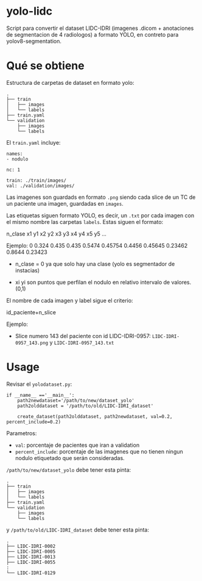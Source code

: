 # yolo-lidc
Script para convertir el dataset LIDC-IDRI (imagenes .dicom + anotaciones de segmentacion de 4 radiologos) a formato YOLO, en contreto para yolov8-segmentation.



# Qué se obtiene

Estructura de carpetas de dataset en formato yolo:
```
.
├── train
│   ├── images
│   └── labels
├── train.yaml
└── validation
    ├── images
    └── labels
```

El `train.yaml` incluye:

```
names:
- nodulo

nc: 1

train: ./train/images/
val: ./validation/images/
```

Las imagenes son guardads en formato `.png` siendo cada slice de un TC de un paciente una imagen, guardadas en `images`.

Las etiquetas siguen formato YOLO, es decir, un `.txt` por cada imagen con el mismo nombre las carpetas `labels`. Estas siguen el formato:

n_clase x1 y1 x2 y2 x3 y3 x4 y4 x5 y5 ...

Ejemplo: 0 0.324 0.435 0.435 0.5474 0.45754 0.4456 0.45645 0.23462 0.8644 0.23423

- n_clase = 0 ya que solo hay una clase (yolo es segmentador de instacias)

- xi yi son puntos que perfilan el nodulo en relativo intervalo de valores.(0,1)



El nombre de cada imagen y label sigue el criterio:

id_paciente+n_slice

Ejemplo: 
 - Slice numero 143 del paciente con id LIDC-IDRI-0957:
  `LIDC-IDRI-0957_143.png`  y  `LIDC-IDRI-0957_143.txt`


# Usage

Revisar el `yolodataset.py`:

```
if __name__ =='__main__':
    path2newdataset='/path/to/new/dataset_yolo'
    path2olddataset = '/path/to/old/LIDC-IDRI_dataset'

    create_dataset(path2olddataset, path2newdataset, val=0.2, percent_include=0.2)
```

Parametros: 
- `val`: porcentaje de pacientes que iran a validation
- `percent_include`: porcentaje de las imagenes que no tienen ningun nodulo etiquetado que serán consideradas.

`/path/to/new/dataset_yolo` debe tener esta pinta:
```
.
├── train
│   ├── images
│   └── labels
├── train.yaml
└── validation
    ├── images
    └── labels
```

y `/path/to/old/LIDC-IDRI_dataset` debe tener esta pinta:
```
.
├── LIDC-IDRI-0002
├── LIDC-IDRI-0005
├── LIDC-IDRI-0013
├── LIDC-IDRI-0055
:
└── LIDC-IDRI-0129
```



